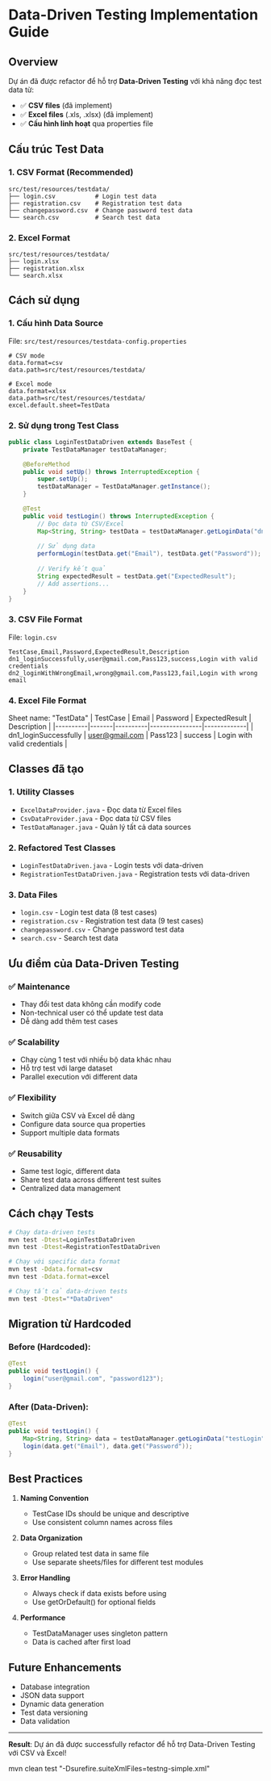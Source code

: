 # Data-Driven Testing Implementation Guide

## Overview
Dự án đã được refactor để hỗ trợ **Data-Driven Testing** với khả năng đọc test data từ:
- ✅ **CSV files** (đã implement)
- ✅ **Excel files** (.xls, .xlsx) (đã implement)
- ✅ **Cấu hình linh hoạt** qua properties file

## Cấu trúc Test Data

### 1. **CSV Format (Recommended)**
```
src/test/resources/testdata/
├── login.csv           # Login test data
├── registration.csv    # Registration test data  
├── changepassword.csv  # Change password test data
└── search.csv          # Search test data
```

### 2. **Excel Format**
```
src/test/resources/testdata/
├── login.xlsx
├── registration.xlsx
└── search.xlsx
```

## Cách sử dụng

### 1. **Cấu hình Data Source**
File: `src/test/resources/testdata-config.properties`
```properties
# CSV mode
data.format=csv
data.path=src/test/resources/testdata/

# Excel mode  
data.format=xlsx
data.path=src/test/resources/testdata/
excel.default.sheet=TestData
```

### 2. **Sử dụng trong Test Class**
```java
public class LoginTestDataDriven extends BaseTest {
    private TestDataManager testDataManager;

    @BeforeMethod
    public void setUp() throws InterruptedException {
        super.setUp();
        testDataManager = TestDataManager.getInstance();
    }

    @Test
    public void testLogin() throws InterruptedException {
        // Đọc data từ CSV/Excel
        Map<String, String> testData = testDataManager.getLoginData("dn1_loginSuccessfully");
        
        // Sử dụng data
        performLogin(testData.get("Email"), testData.get("Password"));
        
        // Verify kết quả
        String expectedResult = testData.get("ExpectedResult");
        // Add assertions...
    }
}
```

### 3. **CSV File Format**
File: `login.csv`
```csv
TestCase,Email,Password,ExpectedResult,Description
dn1_loginSuccessfully,user@gmail.com,Pass123,success,Login with valid credentials
dn2_loginWithWrongEmail,wrong@gmail.com,Pass123,fail,Login with wrong email
```

### 4. **Excel File Format**
Sheet name: "TestData"
| TestCase | Email | Password | ExpectedResult | Description |
|----------|-------|----------|----------------|-------------|
| dn1_loginSuccessfully | user@gmail.com | Pass123 | success | Login with valid credentials |

## Classes đã tạo

### 1. **Utility Classes**
- `ExcelDataProvider.java` - Đọc data từ Excel files
- `CsvDataProvider.java` - Đọc data từ CSV files  
- `TestDataManager.java` - Quản lý tất cả data sources

### 2. **Refactored Test Classes**
- `LoginTestDataDriven.java` - Login tests với data-driven
- `RegistrationTestDataDriven.java` - Registration tests với data-driven

### 3. **Data Files**
- `login.csv` - Login test data (8 test cases)
- `registration.csv` - Registration test data (9 test cases)
- `changepassword.csv` - Change password test data
- `search.csv` - Search test data

## Ưu điểm của Data-Driven Testing

### ✅ **Maintenance**
- Thay đổi test data không cần modify code
- Non-technical user có thể update test data
- Dễ dàng add thêm test cases

### ✅ **Scalability**
- Chạy cùng 1 test với nhiều bộ data khác nhau
- Hỗ trợ test với large dataset
- Parallel execution với different data

### ✅ **Flexibility**
- Switch giữa CSV và Excel dễ dàng
- Configure data source qua properties
- Support multiple data formats

### ✅ **Reusability**
- Same test logic, different data
- Share test data across different test suites
- Centralized data management

## Cách chạy Tests

```bash
# Chạy data-driven tests
mvn test -Dtest=LoginTestDataDriven
mvn test -Dtest=RegistrationTestDataDriven

# Chạy với specific data format
mvn test -Ddata.format=csv
mvn test -Ddata.format=excel

# Chạy tất cả data-driven tests
mvn test -Dtest="*DataDriven"
```

## Migration từ Hardcoded

### Before (Hardcoded):
```java
@Test
public void testLogin() {
    login("user@gmail.com", "password123");
}
```

### After (Data-Driven):
```java
@Test  
public void testLogin() {
    Map<String, String> data = testDataManager.getLoginData("testLogin");
    login(data.get("Email"), data.get("Password"));
}
```

## Best Practices

1. **Naming Convention**
   - TestCase IDs should be unique and descriptive
   - Use consistent column names across files

2. **Data Organization**
   - Group related test data in same file
   - Use separate sheets/files for different test modules

3. **Error Handling**
   - Always check if data exists before using
   - Use getOrDefault() for optional fields

4. **Performance**
   - TestDataManager uses singleton pattern
   - Data is cached after first load

## Future Enhancements

- Database integration
- JSON data support
- Dynamic data generation
- Test data versioning
- Data validation

---
**Result**: Dự án đã được successfully refactor để hỗ trợ Data-Driven Testing với CSV và Excel!





mvn clean test "-Dsurefire.suiteXmlFiles=testng-simple.xml"






